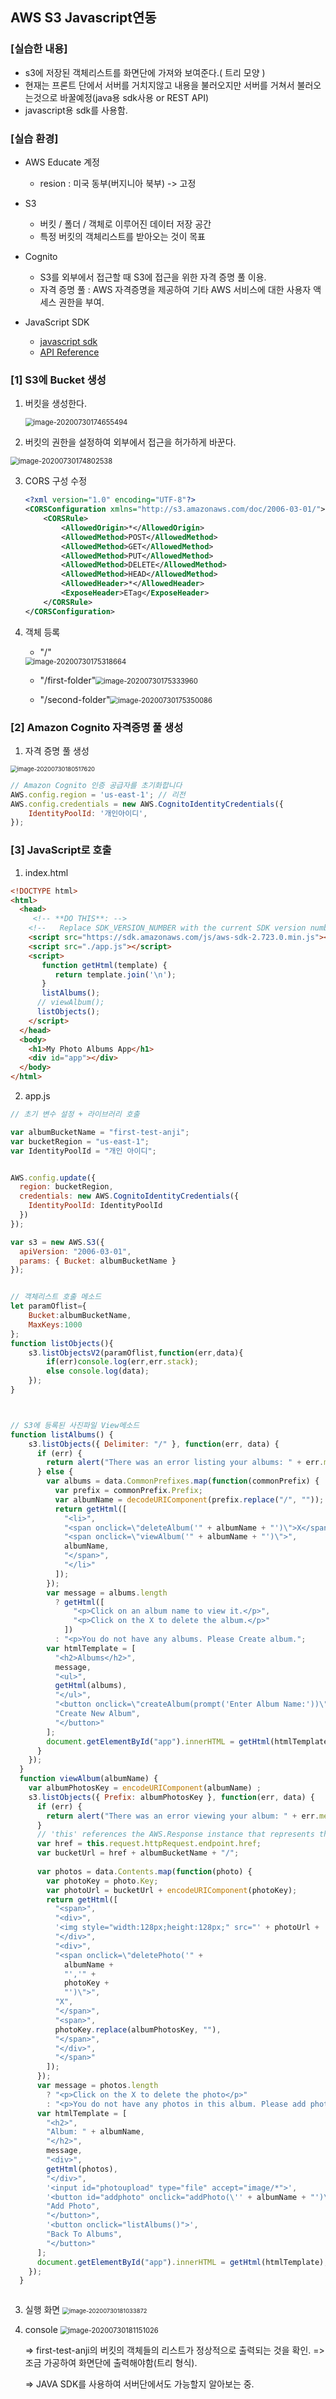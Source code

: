 ## AWS S3 Javascript연동

### [실습한 내용]

- s3에 저장된 객체리스트를 화면단에 가져와 보여준다.( 트리 모양 )
- 현재는 프론트 단에서 서버를 거치지않고 내용을 불러오지만 서버를 거쳐서 불러오는것으로 바꿀예정(java용 sdk사용 or REST API)
- javascript용 sdk를 사용함.





### [실습 환경]

- AWS Educate 계정 
  - resion : 미국 동부(버지니아 북부) -> 고정
- S3
  - 버킷 / 폴더 / 객체로 이루어진 데이터 저장 공간
  - 특정 버킷의 객체리스트를 받아오는 것이 목표
- Cognito
  - S3를 외부에서 접근할 때 S3에 접근을 위한 자격 증명 풀 이용.
  - 자격 증명 풀 : AWS 자격증명을 제공하여 기타 AWS 서비스에 대한 사용자 액세스 권한을 부여.

- JavaScript SDK
  - [javascript sdk](https://docs.aws.amazon.com/sdk-for-javascript/index.html)
  - [API Reference](https://docs.aws.amazon.com/ko_kr/AWSJavaScriptSDK/latest/index.html)





### [1] S3에 Bucket 생성



1. 버킷을 생성한다.

   <img src=".\typora-user-images\image-20200730174655494.png" alt="image-20200730174655494" style="zoom: 80%;" />

2. 버킷의 권한을 설정하여 외부에서 접근을 허가하게 바꾼다.

<img src=".\typora-user-images\image-20200730174802538.png" alt="image-20200730174802538" style="zoom:80%;" />

3. CORS 구성 수정

   ```xml
   <?xml version="1.0" encoding="UTF-8"?>
   <CORSConfiguration xmlns="http://s3.amazonaws.com/doc/2006-03-01/">
       <CORSRule>
           <AllowedOrigin>*</AllowedOrigin>
           <AllowedMethod>POST</AllowedMethod>
           <AllowedMethod>GET</AllowedMethod>
           <AllowedMethod>PUT</AllowedMethod>
           <AllowedMethod>DELETE</AllowedMethod>
           <AllowedMethod>HEAD</AllowedMethod>
           <AllowedHeader>*</AllowedHeader>
           <ExposeHeader>ETag</ExposeHeader>
       </CORSRule>
   </CORSConfiguration>
   ```

   

4. 객체 등록

   - "/"

   <img src=".\typora-user-images\image-20200730175318664.png" alt="image-20200730175318664" style="zoom:80%;" />

   - "/first-folder"<img src=".\typora-user-images\image-20200730175333960.png" alt="image-20200730175333960" style="zoom:80%;" />
     
   - "/second-folder"<img src=".\typora-user-images\image-20200730175350086.png" alt="image-20200730175350086" style="zoom:80%;" />







### [2] Amazon Cognito 자격증명 풀 생성

1.  자격 증명 풀 생성

   <img src=".\typora-user-images\image-20200730180517620.png" alt="image-20200730180517620" style="zoom: 67%;" />

   ```javascript
   // Amazon Cognito 인증 공급자를 초기화합니다
   AWS.config.region = 'us-east-1'; // 리전
   AWS.config.credentials = new AWS.CognitoIdentityCredentials({
       IdentityPoolId: '개인아이디',
   });
   ```

   





### [3] JavaScript로 호출

1. index.html

```html
<!DOCTYPE html>
<html>
  <head>
     <!-- **DO THIS**: -->
    <!--   Replace SDK_VERSION_NUMBER with the current SDK version number -->
    <script src="https://sdk.amazonaws.com/js/aws-sdk-2.723.0.min.js"></script>
    <script src="./app.js"></script>
    <script>
       function getHtml(template) {
          return template.join('\n');
       }
       listAlbums();
      // viewAlbum();
      listObjects();
    </script>
  </head>
  <body>
    <h1>My Photo Albums App</h1>
    <div id="app"></div>
  </body>
</html>
```



2. app.js

```javascript
// 초기 변수 설정 + 라이브러리 호출

var albumBucketName = "first-test-anji";
var bucketRegion = "us-east-1";
var IdentityPoolId = "개인 아이디";


AWS.config.update({
  region: bucketRegion,
  credentials: new AWS.CognitoIdentityCredentials({
    IdentityPoolId: IdentityPoolId
  })
});

var s3 = new AWS.S3({
  apiVersion: "2006-03-01",
  params: { Bucket: albumBucketName }
});


// 객체리스트 호출 메소드
let paramOflist={
    Bucket:albumBucketName,
    MaxKeys:1000
};
function listObjects(){
    s3.listObjectsV2(paramOflist,function(err,data){
        if(err)console.log(err,err.stack);
        else console.log(data);
    });
}



// S3에 등록된 사진파일 View메소드
function listAlbums() {
    s3.listObjects({ Delimiter: "/" }, function(err, data) {
      if (err) {
        return alert("There was an error listing your albums: " + err.message);
      } else {
        var albums = data.CommonPrefixes.map(function(commonPrefix) {
          var prefix = commonPrefix.Prefix;
          var albumName = decodeURIComponent(prefix.replace("/", ""));
          return getHtml([
            "<li>",
            "<span onclick=\"deleteAlbum('" + albumName + "')\">X</span>",
            "<span onclick=\"viewAlbum('" + albumName + "')\">",
            albumName,
            "</span>",
            "</li>"
          ]);
        });
        var message = albums.length
          ? getHtml([
              "<p>Click on an album name to view it.</p>",
              "<p>Click on the X to delete the album.</p>"
            ])
          : "<p>You do not have any albums. Please Create album.";
        var htmlTemplate = [
          "<h2>Albums</h2>",
          message,
          "<ul>",
          getHtml(albums),
          "</ul>",
          "<button onclick=\"createAlbum(prompt('Enter Album Name:'))\">",
          "Create New Album",
          "</button>"
        ];
        document.getElementById("app").innerHTML = getHtml(htmlTemplate);
      }
    });
  }
  function viewAlbum(albumName) {
    var albumPhotosKey = encodeURIComponent(albumName) ;
    s3.listObjects({ Prefix: albumPhotosKey }, function(err, data) {
      if (err) {
        return alert("There was an error viewing your album: " + err.message);
      }
      // 'this' references the AWS.Response instance that represents the response
      var href = this.request.httpRequest.endpoint.href;
      var bucketUrl = href + albumBucketName + "/";
  
      var photos = data.Contents.map(function(photo) {
        var photoKey = photo.Key;
        var photoUrl = bucketUrl + encodeURIComponent(photoKey);
        return getHtml([
          "<span>",
          "<div>",
          '<img style="width:128px;height:128px;" src="' + photoUrl + '"/>',
          "</div>",
          "<div>",
          "<span onclick=\"deletePhoto('" +
            albumName +
            "','" +
            photoKey +
            "')\">",
          "X",
          "</span>",
          "<span>",
          photoKey.replace(albumPhotosKey, ""),
          "</span>",
          "</div>",
          "</span>"
        ]);
      });
      var message = photos.length
        ? "<p>Click on the X to delete the photo</p>"
        : "<p>You do not have any photos in this album. Please add photos.</p>";
      var htmlTemplate = [
        "<h2>",
        "Album: " + albumName,
        "</h2>",
        message,
        "<div>",
        getHtml(photos),
        "</div>",
        '<input id="photoupload" type="file" accept="image/*">',
        '<button id="addphoto" onclick="addPhoto(\'' + albumName + "')\">",
        "Add Photo",
        "</button>",
        '<button onclick="listAlbums()">',
        "Back To Albums",
        "</button>"
      ];
      document.getElementById("app").innerHTML = getHtml(htmlTemplate);
    });
  }



```



3. 실행 화면
   <img src=".\typora-user-images\image-20200730181033872.png" alt="image-20200730181033872" style="zoom: 67%;" />



4. console
   <img src=".\typora-user-images\image-20200730181151026.png" alt="image-20200730181151026" style="zoom:80%;" />

   =>  first-test-anji의 버킷의 객체들의 리스트가 정상적으로 출력되는 것을 확인. 
   =>  조금 가공하여 화면단에 출력해야함(트리 형식).

   => JAVA SDK를 사용하여 서버단에서도 가능할지 알아보는 중.















